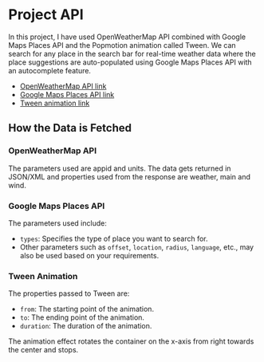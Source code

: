 # Project API

In this project, I have used OpenWeatherMap API combined with Google Maps Places API and the Popmotion animation called Tween. We can search for any place in the search bar for real-time weather data where the place suggestions are auto-populated using Google Maps Places API with an autocomplete feature.

- [OpenWeatherMap API link](https://openweathermap.org/api)
- [Google Maps Places API link](https://console.cloud.google.com/apis/library/places-backend.googleapis.com)
- [Tween animation link](https://popmotion.io/api/tween/)

## How the Data is Fetched

### OpenWeatherMap API

The parameters used are appid and units. The data gets returned in JSON/XML and properties used from the response are weather, main and wind. 

### Google Maps Places API

 The parameters used include:
   - `types`: Specifies the type of place you want to search for.
   - Other parameters such as `offset`, `location`, `radius`, `language`, etc., may also be used based on your requirements.



### Tween Animation

The properties passed to Tween are:
- `from`: The starting point of the animation.
- `to`: The ending point of the animation.
- `duration`: The duration of the animation.

The animation effect rotates the container on the x-axis from right towards the center and stops.

